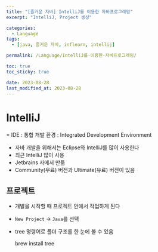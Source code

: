```yaml
---
title: "[즐거운 자바] IntelliJ를 이용한 자바프로그래밍"
excerpt: "IntelliJ, Project 생성"

categories:
  - Language
tags:
  - [java, 즐거운 자바, inflearn, intellij]

permalink: /Language/IntelliJ를-이용한-자바프로그래밍/

toc: true
toc_sticky: true

date: 2023-08-28
last_modified_at: 2023-08-28
---
```

# IntelliJ
= IDE : 통합 개발 환경 : Integrated Development Environment
- 자바 개발을 위해서는 Eclipse와 IntelliJ를 많이 사용한다
- 최근 IntelliJ 많이 사용
- Jetbrains 사에서 만듦
- Community(무료) 버전과 Ultimate(유료) 버전이 있음

## 프로젝트
- 개발을 시작할 때 프로젝트 안에서 작업하게 된다
- `New Project` -> `Java`를 선택
- tree 명령어로 폴더 구조를 한 눈에 볼 수 있음

    brew install tree

